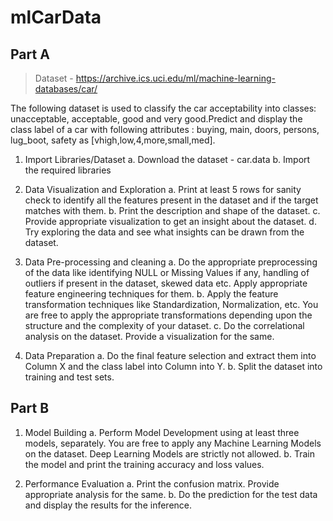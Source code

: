 # mlCarData

## Part A

> Dataset - https://archive.ics.uci.edu/ml/machine-learning-databases/car/

The following dataset is used to classify the car acceptability into classes: unacceptable, acceptable, good and very good.Predict and display the class label of a car with following attributes : buying, main, doors, persons, lug_boot, safety as [vhigh,low,4,more,small,med].

1.	Import Libraries/Dataset
 a.	Download the dataset - car.data
 b.	Import the required libraries

2.	Data Visualization and Exploration
 a.	Print at least 5 rows for sanity check to identify all the features present in the dataset and if the target matches with them.
 b.	Print the description and shape of the dataset.
 c.	Provide appropriate visualization to get an insight about the dataset.
 d.	Try exploring the data and see what insights can be drawn from the dataset.

3.	Data Pre-processing and cleaning
 a.	Do the appropriate preprocessing of the data like identifying NULL or Missing Values if any, handling of outliers if present in the dataset, skewed data etc. Apply appropriate feature engineering techniques for them.
 b.	Apply the feature transformation techniques like Standardization, Normalization, etc. You are free to apply the appropriate transformations depending upon the structure and the complexity of your dataset.
 c.	Do the correlational analysis on the dataset. Provide a visualization for the same.

4.	Data Preparation
 a.	Do the final feature selection and extract them into Column X and the class label into Column into Y.
 b.	Split the dataset into training and test sets.

## Part B

1.	Model Building
 a.	Perform Model Development using at least three models, separately. You are free to apply any Machine Learning Models on the dataset. Deep Learning Models are strictly not allowed.
 b.	 Train the model and print the training accuracy and loss values.

2.	Performance Evaluation
 a.	Print the confusion matrix. Provide appropriate analysis for the same.
 b.	Do the prediction for the test data and display the results for the inference.
